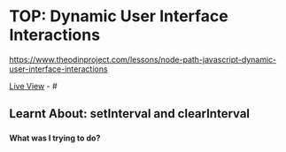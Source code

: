 # TOP: Dynamic User Interface Interactions

https://www.theodinproject.com/lessons/node-path-javascript-dynamic-user-interface-interactions

[Live View](#) - #

## Learnt About: setInterval and clearInterval

###

#### What was I trying to do?
